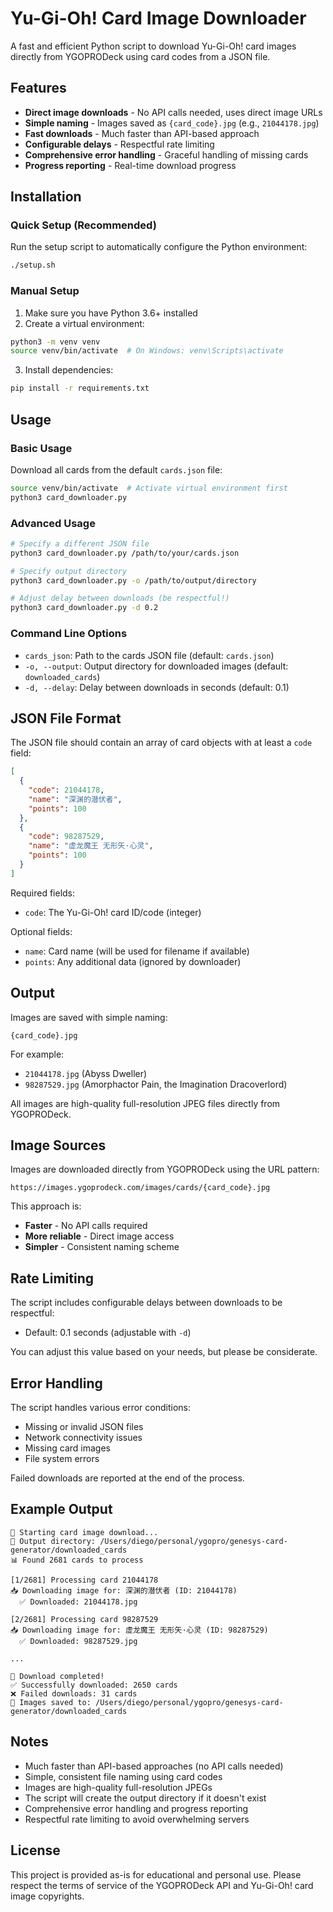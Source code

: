 # Yu-Gi-Oh! Card Image Downloader

A fast and efficient Python script to download Yu-Gi-Oh! card images directly from YGOPRODeck using card codes from a JSON file.

## Features

- **Direct image downloads** - No API calls needed, uses direct image URLs
- **Simple naming** - Images saved as `{card_code}.jpg` (e.g., `21044178.jpg`)
- **Fast downloads** - Much faster than API-based approach
- **Configurable delays** - Respectful rate limiting
- **Comprehensive error handling** - Graceful handling of missing cards
- **Progress reporting** - Real-time download progress

## Installation

### Quick Setup (Recommended)

Run the setup script to automatically configure the Python environment:

```bash
./setup.sh
```

### Manual Setup

1. Make sure you have Python 3.6+ installed
2. Create a virtual environment:
```bash
python3 -m venv venv
source venv/bin/activate  # On Windows: venv\Scripts\activate
```
3. Install dependencies:
```bash
pip install -r requirements.txt
```

## Usage

### Basic Usage

Download all cards from the default `cards.json` file:

```bash
source venv/bin/activate  # Activate virtual environment first
python3 card_downloader.py
```

### Advanced Usage

```bash
# Specify a different JSON file
python3 card_downloader.py /path/to/your/cards.json

# Specify output directory
python3 card_downloader.py -o /path/to/output/directory

# Adjust delay between downloads (be respectful!)
python3 card_downloader.py -d 0.2
```

### Command Line Options

- `cards_json`: Path to the cards JSON file (default: `cards.json`)
- `-o, --output`: Output directory for downloaded images (default: `downloaded_cards`)
- `-d, --delay`: Delay between downloads in seconds (default: 0.1)

## JSON File Format

The JSON file should contain an array of card objects with at least a `code` field:

```json
[
  {
    "code": 21044178,
    "name": "深渊的潜伏者",
    "points": 100
  },
  {
    "code": 98287529,
    "name": "虚龙魔王 无形矢·心灵",
    "points": 100
  }
]
```

Required fields:
- `code`: The Yu-Gi-Oh! card ID/code (integer)

Optional fields:
- `name`: Card name (will be used for filename if available)
- `points`: Any additional data (ignored by downloader)

## Output

Images are saved with simple naming:
```
{card_code}.jpg
```

For example:
- `21044178.jpg` (Abyss Dweller)
- `98287529.jpg` (Amorphactor Pain, the Imagination Dracoverlord)

All images are high-quality full-resolution JPEG files directly from YGOPRODeck.

## Image Sources

Images are downloaded directly from YGOPRODeck using the URL pattern:
```
https://images.ygoprodeck.com/images/cards/{card_code}.jpg
```

This approach is:
- **Faster** - No API calls required
- **More reliable** - Direct image access
- **Simpler** - Consistent naming scheme

## Rate Limiting

The script includes configurable delays between downloads to be respectful:
- Default: 0.1 seconds (adjustable with `-d`)

You can adjust this value based on your needs, but please be considerate.

## Error Handling

The script handles various error conditions:
- Missing or invalid JSON files
- Network connectivity issues
- Missing card images
- File system errors

Failed downloads are reported at the end of the process.

## Example Output

```
🚀 Starting card image download...
📁 Output directory: /Users/diego/personal/ygopro/genesys-card-generator/downloaded_cards
📊 Found 2681 cards to process

[1/2681] Processing card 21044178
📥 Downloading image for: 深渊的潜伏者 (ID: 21044178)
  ✅ Downloaded: 21044178.jpg

[2/2681] Processing card 98287529
📥 Downloading image for: 虚龙魔王 无形矢·心灵 (ID: 98287529)
  ✅ Downloaded: 98287529.jpg

...

🎉 Download completed!
✅ Successfully downloaded: 2650 cards
❌ Failed downloads: 31 cards
📁 Images saved to: /Users/diego/personal/ygopro/genesys-card-generator/downloaded_cards
```

## Notes

- Much faster than API-based approaches (no API calls needed)
- Simple, consistent file naming using card codes
- Images are high-quality full-resolution JPEGs
- The script will create the output directory if it doesn't exist
- Comprehensive error handling and progress reporting
- Respectful rate limiting to avoid overwhelming servers

## License

This project is provided as-is for educational and personal use. Please respect the terms of service of the YGOPRODeck API and Yu-Gi-Oh! card image copyrights.